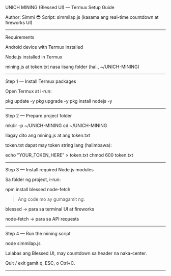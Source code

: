 UNICH MINING (Blessed UI) — Termux Setup Guide

Author: Simmi 😎
Script: simmilap.js (kasama ang real-time countdown at fireworks UI)


---

Requirements

Android device with Termux installed

Node.js installed in Termux

mining.js at token.txt nasa iisang folder (hal., ~/UNICH-MINING)



---

Step 1 — Install Termux packages

Open Termux at i-run:

pkg update -y
pkg upgrade -y
pkg install nodejs -y


---

Step 2 — Prepare project folder

mkdir -p ~/UNICH-MINING
cd ~/UNICH-MINING

Ilagay dito ang mining.js at ang token.txt

token.txt dapat may token string lang (halimbawa):


echo "YOUR_TOKEN_HERE" > token.txt
chmod 600 token.txt


---

Step 3 — Install required Node.js modules

Sa folder ng project, i-run:

npm install blessed node-fetch

> Ang code mo ay gumagamit ng:

blessed → para sa terminal UI at fireworks

node-fetch → para sa API requests





---

Step 4 — Run the mining script

node simmilap.js

Lalabas ang Blessed UI, may countdown sa header na naka-center.

Quit / exit gamit q, ESC, o Ctrl+C.



---

